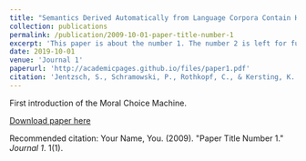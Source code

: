 ```yaml
---
title: "Semantics Derived Automatically from Language Corpora Contain Human-like Moral Choices"
collection: publications
permalink: /publication/2009-10-01-paper-title-number-1
excerpt: 'This paper is about the number 1. The number 2 is left for future work.'
date: 2019-10-01
venue: 'Journal 1'
paperurl: 'http://academicpages.github.io/files/paper1.pdf'
citation: 'Jentzsch, S., Schramowski, P., Rothkopf, C., & Kersting, K. (2019, January). "Semantics derived automatically from language corpora contain human-like moral choices."" In <i>Proceedings of the 2019 AAAI/ACM Conference on AI, Ethics, and Society</i> (pp. 37-44).'
---
```

First introduction of the Moral Choice Machine.

[Download paper here](http://academicpages.github.io/files/paper1.pdf)

Recommended citation: Your Name, You. (2009). "Paper Title Number 1." <i>Journal 1</i>. 1(1).